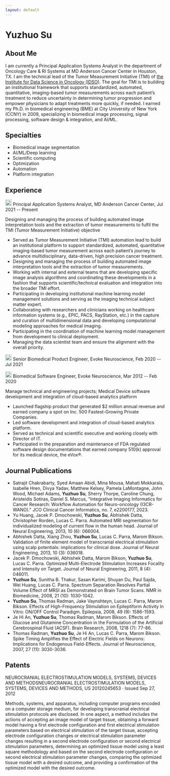 ```yaml
---
layout: default
---
```

# Yuzhuo Su
## About Me

I am currently a Principal Application Systems Analyst in the department of Oncology Care & RI Systems at MD Anderson Cancer Center in Houston, TX. I am the technical lead of the Tumor Measurement Initiative (TMI) of [the Institute for Data Science in Oncology (IDSO)](https://www.mdanderson.org/research/departments-labs-institutes/institutes/institute-for-data-science-in-oncology.html). The goal for TMI is to building an institutional framework that supports standardized, automated, quantitative, imaging-based tumor measurements across each patient’s treatment to reduce uncertainty in determining tumor progression and empower physicians to adapt treatments more quickly, if needed. I earned my Ph.D. in biomedical engineering (BME) at City University of New York (CCNY) in 2009, specializing in biomedical image processing, signal processing, software design & integration, and AI/ML.

## Specialties

*   Biomedical image segmentation
*   AI/ML/Deep learning
*   Scientific computing
*   Optimization
*   Automation
*   Platform integration

## Experience

<span><img src="https://media.licdn.com/dms/image/D560BAQEtcUd-KF909g/company-logo_200_200/0/1708463593072/mdandersoncancercenter_logo?e=1721260800&v=beta&t=UYo5tL53mMnaJFBtxxU5zul0afZ6VFDVdrXwOzmfcL4" alt="MD Anderson" width="20"/> Principal Application Systems Analyst, MD Anderson Cancer Center,</span> <span>Jul 2021 -- Present</span>

Designing and managing the process of building automated image interpretation tools and the extraction of tumor measurements to fulfil the TMI (Tumor Measurement Initiative) objective

 - Served as Tumor Measurement Initiative (TMI) automation lead to build an institutional platform to support standardized, automated, quantitative imaging-based tumor measurement across each patient’s journey to advance multidisciplinary, data-driven, high precision cancer treatment.
 - Designing and managing the process of building automated image interpretation tools and the extraction of tumor measurements.
 - Working with internal and external teams that are developing specific image analysis algorithms and coordinating these developments in a fashion that supports scientific/technical evaluation and integration into the broader TMI effort.
 - Participating in developing institutional machine learning model management solutions and serving as the imaging technical subject matter expert.
 - Collaborating with researchers and clinicians working on healthcare information systems (e.g., EPIC, PACS, RayStation, etc.) in the capture and curation of multidimensional data and developing computational modeling approaches for medical imaging.
 - Participating in the coordination of machine learning model management from development to clinical deployment. 
 - Managing the data scientist team and ensure the alignment with the overall priority.

<span><img src="https://media.licdn.com/dms/image/C560BAQGYAA3rdVyR3g/company-logo_200_200/0/1633619117229/evoke_neuroscience_logo?e=1721260800&v=beta&t=0_ApQ-0RLu_ZNSdeH5uW6vkBRNSwtUTFny_KfPfFkX0" alt="Evoke" width="20"/> Senior Biomedical Product Engineer, Evoke Neuroscience,</span> <span>Feb 2020 -- Jul 2021</span>

<span><img src="https://media.licdn.com/dms/image/C560BAQGYAA3rdVyR3g/company-logo_200_200/0/1633619117229/evoke_neuroscience_logo?e=1721260800&v=beta&t=0_ApQ-0RLu_ZNSdeH5uW6vkBRNSwtUTFny_KfPfFkX0" alt="Evoke" width="20"/> Biomedical Software Engineer, Evoke Neuroscience,</span> <span>Mar 2012 -- Feb 2020</span>

Manage technical and engineering projects; Medical Device software development and integration of cloud-based analytics platform
 - Launched flagship product that generated $2 million annual revenue and earned company a spot on Inc. 500 Fastest-Growing Private Companies.
 - Led software development and integration of cloud-based analytics platform.
 - Served as technical and scientific executive and working closely with Director of IT.
 - Participated in the preparation and maintenance of FDA regulated software design documentations that earned company 510(k) approval for its medical device, the eVox®.

## Journal Publications
- Satrajit Chakrabarty, Syed Amaan Abidi, Mina Mousa, Mahati Mokkarala, Isabelle Hren, Divya Yadav, Matthew Kelsey, Pamela LaMontagne, John Wood, Michael Adams, **Yuzhuo Su**, Sherry Thorpe, Caroline Chung, Aristeidis Sotiras, Daniel S. Marcus, "Integrative Imaging Informatics for Cancer Research: Workflow Automation for Neuro-oncology (I3CR-WANO)." JCO Clinical Cancer Informatics, no. 7, e2200177, 2023. 
- Yu Huang, Jacek P. Dmochowski, **Yuzhuo Su**, Abhishek Datta, Christopher Rorden, Lucas C. Parra. Automated MRI segmentation for individualized modeling of current flow in the human head. Journal of Neural Engineering, 2013, 10 (6): 066004.
- Abhishek Datta, Xiang Zhou, **Yuzhuo Su**, Lucas C. Parra, Marom Bikson. Validation of finite element model of transcranial electrical stimulation using scalp potentials: implications for clinical dose. Journal of Neural Engineering, 2013, 10 (3): 036018.
- Jacek P. Dmochowski, Abhishek Datta, Marom Bikson, **Yuzhuo Su**, Lucas C. Parra. 	Optimized Multi-Electrode Stimulation Increases Focality and Intensity on Target. 	Journal of Neural Engineering, 2011, 8 (4): 046011.
- **Yuzhuo Su**, Sunitha B. Thakur, Sasan Karimi, Shuyan Du, Paul Sajda, Wei Huang, Lucas C. Parra. Spectrum Separation Resolves Partial Volume Effect of MRSI as Demonstrated on Brain Tumor Scans. NMR in Biomedicine, 2008, 21 (10): 1030-1042.
- **Yuzhuo Su**, Thomas Radman, Jake Vaynshteyn, Lucas C. Parra, Marom Bikson. Effects of High-Frequency Stimulation on Epileptiform Activity In Vitro:  ON/OFF Control Paradigm. Epilepsia, 2008, 49 (9): 1586-1593.
- Je Hi An, **Yuzhuo Su**, Thomas Radman, Marom Bikson. Effects of Glucose and Glutamine Concentration in the Formulation of the Artificial Cerebrospinal Fluid (ACSF). Brain Research, 2008, 1218 (7): 77-86.
- Thomas Radman, **Yuzhuo Su**, Je Hi An, Lucas C. Parra, Marom Bikson. Spike Timing Amplifies the Effect of Electric Fields on Neurons: Implications for Endogenous Field-Effects. Journal of Neuroscience, 2007, 27 (11): 3030-3036.


## Patents

NEUROCRANIAL ELECTROSTIMULATION MODELS, SYSTEMS, DEVICES AND METHODSNEUROCRANIAL ELECTROSTIMULATION MODELS, SYSTEMS, DEVICES AND METHODS, US 20120245653 · Issued Sep 27, 2012

Methods, systems, and apparatus, including computer programs encoded on a computer storage medium, for developing transcranial electrical stimulation protocols are disclosed. In one aspect, a method includes the actions of accepting an image model of target tissue, obtaining a forward model having a first electrode configuration and first electrical stimulation parameters based on electrical stimulation of the target tissue, accepting electrode configuration changes or electrical stimulation parameter changes resulting in a second electrode configuration or second electrical stimulation parameters, determining an optimized tissue model using a least square methodology and based on the second electrode configuration or second electrical stimulation parameter changes, comparing the optimized tissue model with a desired outcome, and providing a confirmation of the optimized model with the desired outcome.
